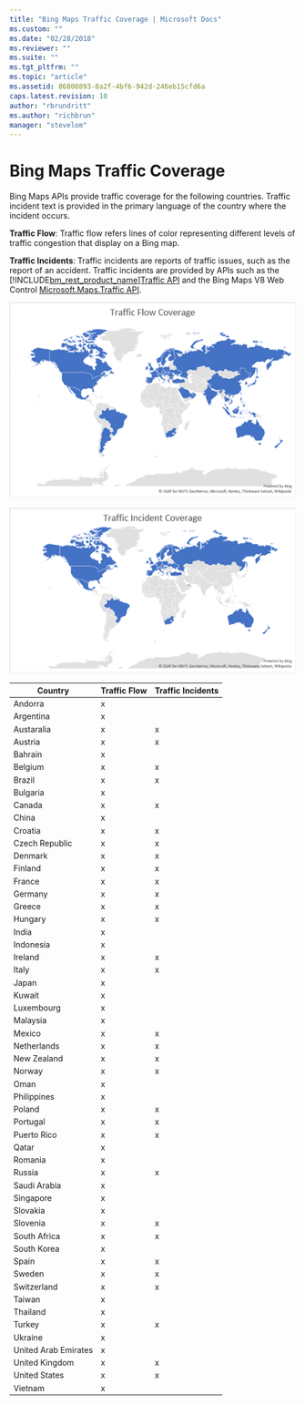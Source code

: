 ```yaml
---
title: "Bing Maps Traffic Coverage | Microsoft Docs"
ms.custom: ""
ms.date: "02/28/2018"
ms.reviewer: ""
ms.suite: ""
ms.tgt_pltfrm: ""
ms.topic: "article"
ms.assetid: 86800893-8a2f-4bf6-942d-246eb15cfd6a
caps.latest.revision: 10
author: "rbrundritt"
ms.author: "richbrun"
manager: "stevelom"
---
```

# Bing Maps Traffic Coverage
Bing Maps APIs provide traffic coverage for the following countries. Traffic incident text is provided in the primary language of the country where the incident occurs.  
  
 **Traffic Flow**: Traffic flow refers lines of color representing different levels of traffic congestion that display on a Bing map.  
  
 **Traffic Incidents**: Traffic incidents are reports of traffic issues, such as the report of an accident. Traffic incidents are provided by APIs such as the [!INCLUDE[bm_rest_product_name](../articles/includes/bm-rest-product-name-md.md)][Traffic API](http://msdn.microsoft.com/en-us/library/hh441725) and the Bing Maps V8 Web Control [Microsoft.Maps.Traffic API](https://msdn.microsoft.com/library/mt712860.aspx).  
  
 ![BiM&#95;TrafficFlowCoverage&#95;2016](../coverage/media/bim-trafficflowcoverage-2016.png "BiM_TrafficFlowCoverage_2016")  
  
 ![BM&#95;TrafficIncidentCoverage&#95;2016](../coverage/media/bm-trafficincidentcoverage-2016.png "BM_TrafficIncidentCoverage_2016")  
  
|Country|Traffic Flow|Traffic Incidents|  
|-------------|------------------|-----------------------|  
|Andorra|x||  
|Argentina|x||  
|Austaralia|x|x|  
|Austria|x|x|  
|Bahrain|x||  
|Belgium|x|x|  
|Brazil|x|x|  
|Bulgaria|x||  
|Canada|x|x|  
|China|x||  
|Croatia|x|x|  
|Czech Republic|x|x|  
|Denmark|x|x|  
|Finland|x|x|  
|France|x|x|  
|Germany|x|x|  
|Greece|x|x|  
|Hungary|x|x|  
|India|x||  
|Indonesia|x||  
|Ireland|x|x|  
|Italy|x|x|  
|Japan|x||  
|Kuwait|x||  
|Luxembourg|x||  
|Malaysia|x||  
|Mexico|x|x|  
|Netherlands|x|x|  
|New Zealand|x|x|  
|Norway|x|x|  
|Oman|x||  
|Philippines|x||  
|Poland|x|x|  
|Portugal|x|x|  
|Puerto Rico|x|x|  
|Qatar|x||  
|Romania|x||  
|Russia|x|x|  
|Saudi Arabia|x||  
|Singapore|x||  
|Slovakia|x||  
|Slovenia|x|x|  
|South Africa|x|x|  
|South Korea|x||  
|Spain|x|x|  
|Sweden|x|x|  
|Switzerland|x|x|  
|Taiwan|x||  
|Thailand|x||  
|Turkey|x|x|  
|Ukraine|x||  
|United Arab Emirates|x||  
|United Kingdom|x|x|  
|United States|x|x|  
|Vietnam|x||